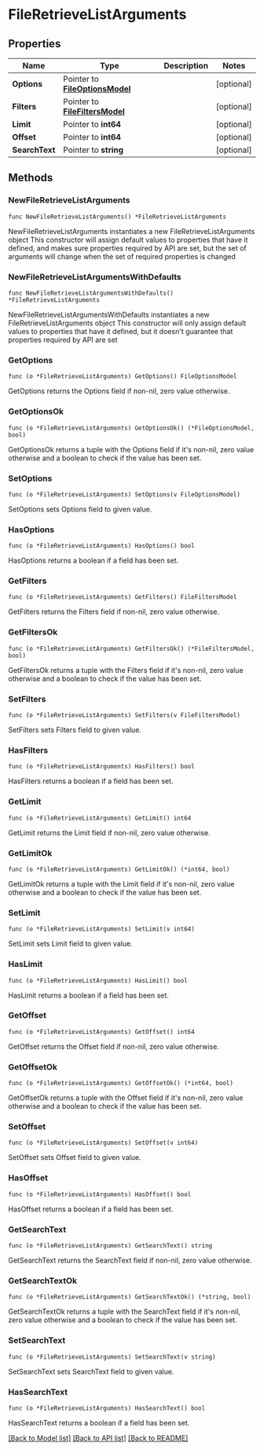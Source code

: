 # FileRetrieveListArguments

## Properties

Name | Type | Description | Notes
------------ | ------------- | ------------- | -------------
**Options** | Pointer to [**FileOptionsModel**](FileOptionsModel.md) |  | [optional] 
**Filters** | Pointer to [**FileFiltersModel**](FileFiltersModel.md) |  | [optional] 
**Limit** | Pointer to **int64** |  | [optional] 
**Offset** | Pointer to **int64** |  | [optional] 
**SearchText** | Pointer to **string** |  | [optional] 

## Methods

### NewFileRetrieveListArguments

`func NewFileRetrieveListArguments() *FileRetrieveListArguments`

NewFileRetrieveListArguments instantiates a new FileRetrieveListArguments object
This constructor will assign default values to properties that have it defined,
and makes sure properties required by API are set, but the set of arguments
will change when the set of required properties is changed

### NewFileRetrieveListArgumentsWithDefaults

`func NewFileRetrieveListArgumentsWithDefaults() *FileRetrieveListArguments`

NewFileRetrieveListArgumentsWithDefaults instantiates a new FileRetrieveListArguments object
This constructor will only assign default values to properties that have it defined,
but it doesn't guarantee that properties required by API are set

### GetOptions

`func (o *FileRetrieveListArguments) GetOptions() FileOptionsModel`

GetOptions returns the Options field if non-nil, zero value otherwise.

### GetOptionsOk

`func (o *FileRetrieveListArguments) GetOptionsOk() (*FileOptionsModel, bool)`

GetOptionsOk returns a tuple with the Options field if it's non-nil, zero value otherwise
and a boolean to check if the value has been set.

### SetOptions

`func (o *FileRetrieveListArguments) SetOptions(v FileOptionsModel)`

SetOptions sets Options field to given value.

### HasOptions

`func (o *FileRetrieveListArguments) HasOptions() bool`

HasOptions returns a boolean if a field has been set.

### GetFilters

`func (o *FileRetrieveListArguments) GetFilters() FileFiltersModel`

GetFilters returns the Filters field if non-nil, zero value otherwise.

### GetFiltersOk

`func (o *FileRetrieveListArguments) GetFiltersOk() (*FileFiltersModel, bool)`

GetFiltersOk returns a tuple with the Filters field if it's non-nil, zero value otherwise
and a boolean to check if the value has been set.

### SetFilters

`func (o *FileRetrieveListArguments) SetFilters(v FileFiltersModel)`

SetFilters sets Filters field to given value.

### HasFilters

`func (o *FileRetrieveListArguments) HasFilters() bool`

HasFilters returns a boolean if a field has been set.

### GetLimit

`func (o *FileRetrieveListArguments) GetLimit() int64`

GetLimit returns the Limit field if non-nil, zero value otherwise.

### GetLimitOk

`func (o *FileRetrieveListArguments) GetLimitOk() (*int64, bool)`

GetLimitOk returns a tuple with the Limit field if it's non-nil, zero value otherwise
and a boolean to check if the value has been set.

### SetLimit

`func (o *FileRetrieveListArguments) SetLimit(v int64)`

SetLimit sets Limit field to given value.

### HasLimit

`func (o *FileRetrieveListArguments) HasLimit() bool`

HasLimit returns a boolean if a field has been set.

### GetOffset

`func (o *FileRetrieveListArguments) GetOffset() int64`

GetOffset returns the Offset field if non-nil, zero value otherwise.

### GetOffsetOk

`func (o *FileRetrieveListArguments) GetOffsetOk() (*int64, bool)`

GetOffsetOk returns a tuple with the Offset field if it's non-nil, zero value otherwise
and a boolean to check if the value has been set.

### SetOffset

`func (o *FileRetrieveListArguments) SetOffset(v int64)`

SetOffset sets Offset field to given value.

### HasOffset

`func (o *FileRetrieveListArguments) HasOffset() bool`

HasOffset returns a boolean if a field has been set.

### GetSearchText

`func (o *FileRetrieveListArguments) GetSearchText() string`

GetSearchText returns the SearchText field if non-nil, zero value otherwise.

### GetSearchTextOk

`func (o *FileRetrieveListArguments) GetSearchTextOk() (*string, bool)`

GetSearchTextOk returns a tuple with the SearchText field if it's non-nil, zero value otherwise
and a boolean to check if the value has been set.

### SetSearchText

`func (o *FileRetrieveListArguments) SetSearchText(v string)`

SetSearchText sets SearchText field to given value.

### HasSearchText

`func (o *FileRetrieveListArguments) HasSearchText() bool`

HasSearchText returns a boolean if a field has been set.


[[Back to Model list]](../README.md#documentation-for-models) [[Back to API list]](../README.md#documentation-for-api-endpoints) [[Back to README]](../README.md)


